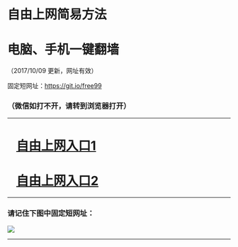 ﻿# 自由上网简易方法

# 电脑、手机一键翻墙

（2017/10/09 更新，网址有效）

固定短网址：https://git.io/free99

### （微信如打不开，请转到浏览器打开）


***





# &nbsp;&nbsp; <a href="http://ft1148330231.fwq-tz-1001.info/fwqtz01.html?t=10090017844 " target="_blank">自由上网入口1</a>
# &nbsp;&nbsp; <a href="http://ft1363125589.fwq-tz-1002.info/fwqtz02.html?t=100900129024 " target="_blank">自由上网入口2</a>
***

### 请记住下图中固定短网址：

<img src="https://s3-us-west-2.amazonaws.com/fwq-1001/yjfq-20170905okok.png" /> 


***

